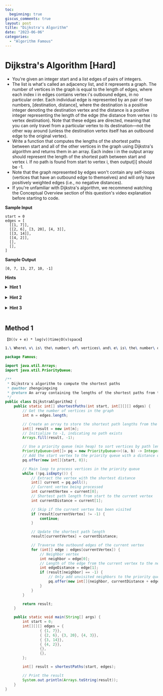 ```yaml
---
toc:
  beginning: true
giscus_comments: true
layout: post
title: "Dijkstra's Algorithm"
date: "2023-06-06"
categories:
  - "Algorithm Famous"
---
```


# Dijkstra's Algorithm [Hard]

- You're given an integer start and a list edges of pairs of integers.
- The list is what's called an adjacency list, and it represents a graph. The number of vertices in the graph is equal to the length of edges, where each index i in edges contains vertex i's outbound edges, in no particular order. Each individual edge is represented by an pair of two numbers, [destination, distance], where the destination is a positive integer denoting the destination vertex and the distance is a positive integer representing the length of the edge (the distance from vertex i to vertex destination). Note that these edges are directed, meaning that you can only travel from a particular vertex to its destination—not the other way around (unless the destination vertex itself has an outbound edge to the original vertex).
- Write a function that computes the lengths of the shortest paths between start and all of the other vertices in the graph using Dijkstra's algorithm and returns them in an array. Each index i in the output array should represent the length of the shortest path between start and vertex i. If no path is found from start to vertex i, then output[i] should be -1.
- Note that the graph represented by edges won't contain any self-loops (vertices that have an outbound edge to themselves) and will only have positively weighted edges (i.e., no negative distances).
- If you're unfamiliar with Dijkstra's algorithm, we recommend watching the Conceptual Overview section of this question's video explanation before starting to code.

**Sample Input**

```
start = 0
edges = [
  [[1, 7]],
  [[2, 6], [3, 20], [4, 3]],
  [[3, 14]],
  [[4, 2]],
  [],
  [],
]
```

**Sample Output**

```
[0, 7, 13, 27, 10, -1]
```

**Hints**
<br>

<details> <summary><b>Hint 1</b></summary>
    <br>
    <i><strong> Dijkstra's algorithm works by visiting vertices in the graph, one by one, all the while keeping track of the current shortest distances from the start vertex to all other vertices and continuously updating these shortest distances. More specifically, the algorithm keeps track of unvisited vertices and visits the unvisited vertex with the shortest distance at any point in time, naturally starting with the start vertex. Whenever the algorithm visits an unvisited vertex, it looks at all of its outbound edges and tries to update the shortest distances from the start to the destinations in the edges, using the current shortest distance to the current vertex as a base. Once the algorithm has visited all of the vertices and considered all of their edges, it is guaranteed to have found the shortest path to each vertex. How can you implement this algorithm? </strong></i>
</details>

<br>

<details> <summary><b>Hint 2</b></summary>
    <br>
    <i><strong> The most challenging part of Dijkstra's algorithm is determining how to efficiently find the vertex with the current shortest distance. Can you think of a data structure that could be used to keep track of the distances and to efficiently retrieve the vertex with the current shortest distance at each step? </strong></i>
</details>




<br>

<details> <summary><b>Hint 3</b></summary>
    <br>
    <i><strong> Create an array that can store the final shortest distances between the start vertex and all other vertices, as well as a min-heap that will hold all of the unvisited vertices and their current shortest distances. For both the final distances array and the min-heap, initialize all vertices except for the start node as having a distance of infinity; the start node will have a distance 0. Next, write a while loop that will run until the min-heap is empty. At every iteration in the loop, remove the vertex from the top of the heap (the vertex with the shortest distance), loop through all of its edges, and for each edge, update the shortest distance of the destination vertex to be the minimum of the destination's current shortest distance and the currently visited vertex's distance plus the current edge's weight. Once the heap is empty, all of the vertices will have been visited, and you'll have the shortest distances to all vertices stored in your distances array. </strong></i>
</details>

<br>

## Method 1

```tex
【O((v + e) * log(v))time∣O(v)space】
```

```tex
1.\ Where\ v\ is\ the\ number\ of\ vertices\ and\ e\ is\ the\ number\ of\ edges\ in\ the\ input\ graph\\
```

```java
package Famous;

import java.util.Arrays;
import java.util.PriorityQueue;

/**
 * Dijkstra's algorithm to compute the shortest paths
 * @author zhengxingxing
 * @return An array containing the lengths of the shortest paths from the start vertex to all other vertices
 */
public class DijkstraAlgorithm2 {
    public static int[] shortestPaths(int start, int[][][] edges) {
        // Get the number of vertices in the graph
        int n = edges.length;

        // Create an array to store the shortest path lengths from the start vertex to each vertex
        int[] result = new int[n];
        // Initialize to -1, indicating no path exists
        Arrays.fill(result, -1);

        // Use a priority queue (min heap) to sort vertices by path length
        PriorityQueue<int[]> pq = new PriorityQueue<>((a, b) -> Integer.compare(a[1], b[1]));
        // Add the start vertex to the priority queue with a distance of 0
        pq.offer(new int[]{start, 0});

        // Main loop to process vertices in the priority queue
        while (!pq.isEmpty()) {
            // Extract the vertex with the shortest distance
            int[] current = pq.poll();
            // Current vertex being processed
            int currentVertex = current[0];
            // Shortest path length from start to the current vertex
            int currentDistance = current[1];

            // Skip if the current vertex has been visited
            if (result[currentVertex] != -1) {
                continue;
            }

            // Update the shortest path length
            result[currentVertex] = currentDistance;

            // Traverse the outbound edges of the current vertex
            for (int[] edge : edges[currentVertex]) {
                // Neighbor vertex
                int neighbor = edge[0];
                // Length of the edge from the current vertex to the neighbor vertex
                int edgeDistance = edge[1];
                if (result[neighbor] == -1) {
                    // Only add unvisited neighbors to the priority queue
                    pq.offer(new int[]{neighbor, currentDistance + edgeDistance});
                }
            }
        }

        return result;
    }

    public static void main(String[] args) {
        int start = 0;
        int[][][] edges = {
                { {1, 7}},
                { {2, 6}, {3, 20}, {4, 3}},
                { {3, 14}},
                { {4, 2}},
                {},
                {},
        };

        int[] result = shortestPaths(start, edges);

        // Print the result
        System.out.println(Arrays.toString(result));
    }
}

```









